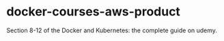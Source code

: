# docker-courses-aws-product
Section 8-12 of the Docker and Kubernetes: the complete guide on udemy.
